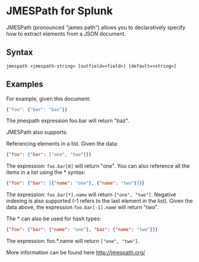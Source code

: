 # JMESPath for Splunk

JMESPath (pronounced "james path") allows you to declaratively specify how to extract elements from a JSON document.

## Syntax

    jmespath <jmespath-string> [outfield=<field>] [default=<string>]

## Examples

For example, given this document:

```javascript
{"foo": {"bar": "baz"}}
```
The jmespath expression foo.bar will return "baz".

JMESPath also supports:

Referencing elements in a list. Given the data:

```json
{"foo": {"bar": ["one", "two"]}}
```
The expression: `foo.bar[0]` will return "one". You can also reference all the items in a list using the * syntax:

```json
{"foo": {"bar": [{"name": "one"}, {"name": "two"}]}}
```
The expression: `foo.bar[*].name` will return `["one", "two"]`. Negative indexing is also supported (-1 refers to the last element in the list). Given the data above, the expression `foo.bar[-1].name` will return "two".

The * can also be used for hash types:

```json
{"foo": {"bar": {"name": "one"}, "baz": {"name": "two"}}}
```
The expression: foo.*.name will return `["one", "two"]`.

More information can be found here http://jmespath.org/
